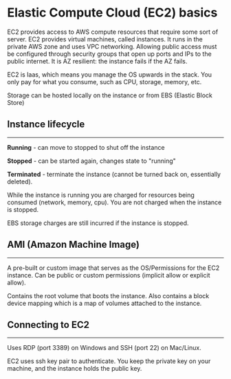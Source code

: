 # Elastic Compute Cloud (EC2) basics

EC2 provides access to AWS compute resources that require some sort of server.  EC2 provides virtual machines, called instances.  It runs in the private AWS zone and uses VPC networking.  Allowing public access must be configured through security groups that open up ports and IPs to the public internet.  It is AZ resilient: the instance fails if the AZ fails.

EC2 is Iaas, which means you manage the OS upwards in the stack.  You only pay for what you consume, such as CPU, storage, memory, etc.

Storage can be hosted locally on the instance or from EBS (Elastic Block Store)

## Instance lifecycle

---

**Running** - can move to stopped to shut off the instance

**Stopped** - can be started again, changes state to "running"

**Terminated** - terminate the instance (cannot be turned back on, essentially deleted).

While the instance is running you are charged for resources being consumed (network, memory, cpu).  You are not charged when the instance is stopped.

EBS storage charges are still incurred if the instance is stopped.

## AMI (Amazon Machine Image)

---

A pre-built or custom image that serves as the OS/Permissions for the EC2 instance.  Can be public or custom permissions (implicit allow or explicit allow).

Contains the root volume that boots the instance.  Also contains a block device mapping which is a map of volumes attached to the instance.

## Connecting to EC2

---
Uses RDP (port 3389) on Windows and SSH (port 22) on Mac/Linux.

EC2 uses ssh key pair to authenticate.  You keep the private key on your machine, and the instance holds the public key.
